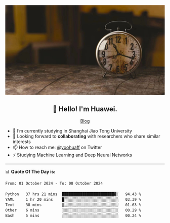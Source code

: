 <div align="center">
  <a href="https://github.com/JHW5981">
    <img src="./assets/background.jpg">
  </a>
</div>

<h2 align="center">👋 Hello! I'm Huawei.</h2>
<p align="center">
  <a href="https://blog.csdn.net/Edward__J?spm=1000.2115.3001.5343">Blog</a>
</p>


- 🔭 I’m currently studying in Shanghai Jiao Tong University
- 💬 Looking forward to **collaborating** with researchers who share similar interests
- 📫 How to reach me: [@yoohuaff](https://twitter.com/yoohuaff) on Twitter
- ⚡ Studying Machine Learning and Deep Neural Networks

-------
📊 **Quote Of The Day is:**
<!--START_SECTION:waka-->

```txt
From: 01 October 2024 - To: 08 October 2024

Python   37 hrs 21 mins  ███████████████████████▓░   94.43 %
YAML     1 hr 20 mins    █░░░░░░░░░░░░░░░░░░░░░░░░   03.39 %
Text     38 mins         ▒░░░░░░░░░░░░░░░░░░░░░░░░   01.63 %
Other    6 mins          ░░░░░░░░░░░░░░░░░░░░░░░░░   00.29 %
Bash     5 mins          ░░░░░░░░░░░░░░░░░░░░░░░░░   00.24 %
```

<!--END_SECTION:waka-->
